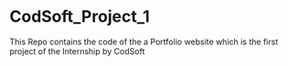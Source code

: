 # CodSoft_Project_1
This Repo contains the code of the a Portfolio website which is the first project of the Internship by CodSoft 

